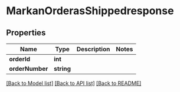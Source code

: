 # MarkanOrderasShippedresponse

## Properties
Name | Type | Description | Notes
------------ | ------------- | ------------- | -------------
**orderId** | **int** |  | 
**orderNumber** | **string** |  | 

[[Back to Model list]](../README.md#documentation-for-models) [[Back to API list]](../README.md#documentation-for-api-endpoints) [[Back to README]](../README.md)



